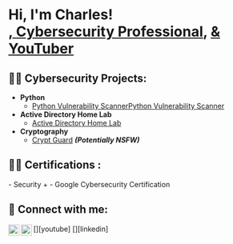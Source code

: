 <h1>Hi, I'm Charles! <br/><a href="https://github.com/charlesTrue">, <a href="https://| www.linkedin.com/in/charles-trouilliere/"> Cybersecurity Professional</a>, <a href="https://www.youtube.com/c/charlesTrue"> & YouTuber</a></h1>

<h2>👨‍💻 Cybersecurity Projects:</h2>

- <b>Python</b>
  - [Python Vulnerability ScannerPython Vulnerability Scanner](www.youtube.com/@CharlesTro)
- <b>Active Directory Home Lab</b>
  - [Active Directory Home Lab](www.youtube.com/@CharlesTro)
- <b>Cryptography</b>
  - [Crypt Guard](www.youtube.com/@CharlesTro) <b><i>(Potentially NSFW)</b></i>

<h2>👨‍💻 Certifications :</h2>
- Security + 
- Google Cybersecurity Certification 

<h2> 🤳 Connect with me:</h2>
[<img align="left" alt="CharlesTrouilliere | YouTube" width="22px" src="https://cdn.jsdelivr.net/npm/simple-icons@v3/icons/youtube.svg" />][youtube]
[<img align="left" alt="CharlesTrouilliere | LinkedIn" width="22px" src="https://cdn.jsdelivr.net/npm/simple-icons@v3/icons/linkedin.svg" />][linkedin]

[YouTube]: www.youtube.com/@CharlesTro
[linkedin]: www.linkedin.com/in/charles-trouilliere

<!--
**charlesTrue/charlesTrue** is a ✨ _special_ ✨ repository because its `README.md` (this file) appears on your GitHub profile.

Here are some ideas to get you started:

- 🔭 I’m currently working on ...
- 🌱 I’m currently learning ...
- 👯 I’m looking to collaborate on ...
- 🤔 I’m looking for help with ...
- 💬 Ask me about ...
- 📫 How to reach me: ...
- 😄 Pronouns: ...
- ⚡ Fun fact: ...
-->

